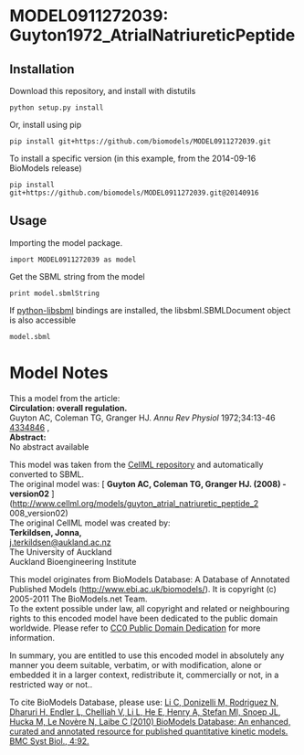 # MODEL0911272039: Guyton1972_AtrialNatriureticPeptide

## Installation

Download this repository, and install with distutils

`python setup.py install`

Or, install using pip

`pip install git+https://github.com/biomodels/MODEL0911272039.git`

To install a specific version (in this example, from the 2014-09-16 BioModels release)

`pip install git+https://github.com/biomodels/MODEL0911272039.git@20140916`

## Usage

Importing the model package.

`import MODEL0911272039 as model`

Get the SBML string from the model

`print model.sbmlString`

If [python-libsbml](https://pypi.python.org/pypi/python-libsbml) bindings are
installed, the libsbml.SBMLDocument object is also accessible

`model.sbml`


# Model Notes


This a model from the article:  
**Circulation: overall regulation.**   
Guyton AC, Coleman TG, Granger HJ. _Annu Rev Physiol_ 1972;34:13-46
[4334846](http://www.ncbi.nlm.nih.gov/pubmed/4334846) ,  
**Abstract:**   
No abstract available

This model was taken from the [CellML
repository](http://www.cellml.org/models) and automatically converted to SBML.  
The original model was: [ **Guyton AC, Coleman TG, Granger HJ. (2008) -
version02** ](http://www.cellml.org/models/guyton_atrial_natriuretic_peptide_2
008_version02)  
The original CellML model was created by:  
**Terkildsen, Jonna,**   
j.terkildsen@aukland.ac.nz  
The University of Auckland  
Auckland Bioengineering Institute  

This model originates from BioModels Database: A Database of Annotated
Published Models (http://www.ebi.ac.uk/biomodels/). It is copyright (c)
2005-2011 The BioModels.net Team.  
To the extent possible under law, all copyright and related or neighbouring
rights to this encoded model have been dedicated to the public domain
worldwide. Please refer to [CC0 Public Domain
Dedication](http://creativecommons.org/publicdomain/zero/1.0/) for more
information.

In summary, you are entitled to use this encoded model in absolutely any
manner you deem suitable, verbatim, or with modification, alone or embedded it
in a larger context, redistribute it, commercially or not, in a restricted way
or not..  
  
To cite BioModels Database, please use: [Li C, Donizelli M, Rodriguez N,
Dharuri H, Endler L, Chelliah V, Li L, He E, Henry A, Stefan MI, Snoep JL,
Hucka M, Le Novère N, Laibe C (2010) BioModels Database: An enhanced, curated
and annotated resource for published quantitative kinetic models. BMC Syst
Biol., 4:92.](http://www.ncbi.nlm.nih.gov/pubmed/20587024)


